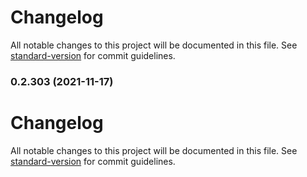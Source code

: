 # Changelog

All notable changes to this project will be documented in this file. See [standard-version](https://github.com/conventional-changelog/standard-version) for commit guidelines.

### 0.2.303 (2021-11-17)

# Changelog

All notable changes to this project will be documented in this file. See [standard-version](https://github.com/conventional-changelog/standard-version) for commit guidelines.
